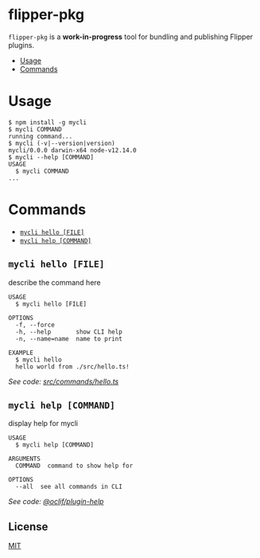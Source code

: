 # flipper-pkg

`flipper-pkg` is a **work-in-progress** tool for bundling and publishing
Flipper plugins.

<!-- toc -->
* [Usage](#usage)
* [Commands](#commands)
<!-- tocstop -->
# Usage
<!-- usage -->
```sh-session
$ npm install -g mycli
$ mycli COMMAND
running command...
$ mycli (-v|--version|version)
mycli/0.0.0 darwin-x64 node-v12.14.0
$ mycli --help [COMMAND]
USAGE
  $ mycli COMMAND
...
```
<!-- usagestop -->
# Commands
<!-- commands -->
* [`mycli hello [FILE]`](#mycli-hello-file)
* [`mycli help [COMMAND]`](#mycli-help-command)

## `mycli hello [FILE]`

describe the command here

```
USAGE
  $ mycli hello [FILE]

OPTIONS
  -f, --force
  -h, --help       show CLI help
  -n, --name=name  name to print

EXAMPLE
  $ mycli hello
  hello world from ./src/hello.ts!
```

_See code: [src/commands/hello.ts](https://github.com/passy/mycli/blob/v0.0.0/src/commands/hello.ts)_

## `mycli help [COMMAND]`

display help for mycli

```
USAGE
  $ mycli help [COMMAND]

ARGUMENTS
  COMMAND  command to show help for

OPTIONS
  --all  see all commands in CLI
```

_See code: [@oclif/plugin-help](https://github.com/oclif/plugin-help/blob/v2.2.3/src/commands/help.ts)_
<!-- commandsstop -->


## License

[MIT](LICENSE)
